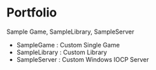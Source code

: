 # Portfolio

Sample Game, SampleLibrary, SampleServer

* SampleGame : Custom Single Game
* SampleLibrary : Custom Library
* SampleServer : Custom Windows IOCP Server

